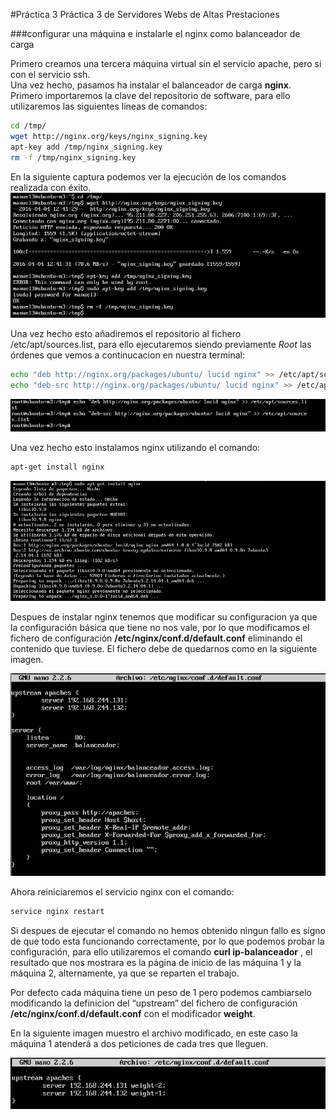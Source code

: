 #Práctica 3
Práctica 3 de Servidores Webs de Altas Prestaciones

###configurar una máquina e instalarle el nginx como balanceador de carga

Primero creamos una tercera máquina virtual sin el servicio apache, pero si con el servicio ssh.  
Una vez hecho, pasamos ha instalar el balanceador de carga **nginx**.  
Primero importaremos la clave del repositorio de software, para ello utilizaremos las siguientes lineas de comandos:
```sh
cd /tmp/
wget http://nginx.org/keys/nginx_signing.key
apt-key add /tmp/nginx_signing.key
rm -f /tmp/nginx_signing.key
```
En la siguiente captura podemos ver la ejecución de los comandos realizada con éxito.
![img](https://github.com/manuelalonsobraojos/swap1516/blob/master/practicas/practica3/capturas/Captura1.PNG)

Una vez hecho esto añadiremos el repositorio al fichero /etc/apt/sources.list, para ello ejecutaremos siendo previamente *Root* las órdenes que vemos a continucacion en nuestra terminal:
```sh
echo "deb http://nginx.org/packages/ubuntu/ lucid nginx" >> /etc/apt/sources.list
echo "deb-src http://nginx.org/packages/ubuntu/ lucid nginx" >> /etc/apt/sources.list
```
![img](https://github.com/manuelalonsobraojos/swap1516/blob/master/practicas/practica3/capturas/Captura2.PNG)

Una vez hecho esto instalamos nginx utilizando el comando:
```sh
apt-get install nginx
```
![img](https://github.com/manuelalonsobraojos/swap1516/blob/master/practicas/practica3/capturas/Captura3.PNG)


Despues de instalar nginx tenemos que modificar su configuracion ya que la configuración básica que tiene no nos vale, por lo que modificamos el fichero de configuración **/etc/nginx/conf.d/default.conf** eliminando el contenido que tuviese. El fichero debe de quedarnos como en la siguiente imagen.

![img](https://github.com/manuelalonsobraojos/swap1516/blob/master/practicas/practica3/capturas/Captura4.PNG)

Ahora reiniciaremos el servicio nginx con el comando:
```sh
service nginx restart
```
Si despues de ejecutar el comando no hemos obtenido ningun fallo es signo de que todo esta funcionando correctamente, por lo que podemos probar la configuración, para ello utilizaremos el comando **curl ip-balanceador** , el resultado que nos mostrara es la página de inicio de las máquina 1 y la máquina 2, alternamente, ya que se reparten el trabajo.  

Por defecto cada máquina tiene un peso de 1 pero podemos cambiarselo modificando la definicion del “upstream” del fichero de configuración **/etc/nginx/conf.d/default.conf** con el modificador **weight**.  

En la siguiente imagen muestro el archivo modificado, en este caso la máquina 1 atenderá a dos peticiones de cada tres que lleguen.

![img](https://github.com/manuelalonsobraojos/swap1516/blob/master/practicas/practica3/capturas/Captura5.PNG)
